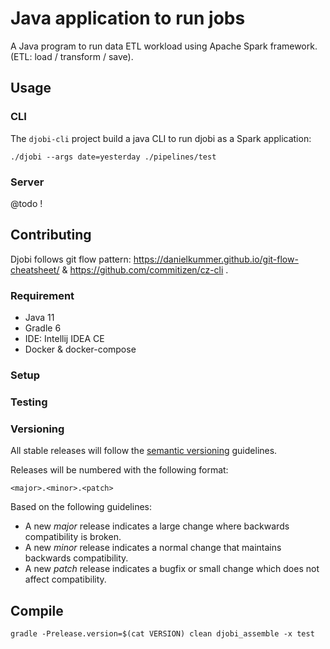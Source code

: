 # Java application to run jobs

A Java program to run data ETL workload using Apache Spark framework. (ETL: load / transform / save).

## Usage

### CLI

The ``djobi-cli`` project build a java CLI to run djobi as a Spark application:

``./djobi --args date=yesterday ./pipelines/test``

### Server

@todo !

## Contributing

Djobi follows git flow pattern: https://danielkummer.github.io/git-flow-cheatsheet/ &
https://github.com/commitizen/cz-cli .

### Requirement

* Java 11
* Gradle 6
* IDE: Intellij IDEA CE
* Docker & docker-compose

### Setup



### Testing



### Versioning

All stable releases will follow the [semantic versioning](http://semver.org/) guidelines.

Releases will be numbered with the following format:

`<major>.<minor>.<patch>`

Based on the following guidelines:

* A new *major* release indicates a large change where backwards compatibility is broken.
* A new *minor* release indicates a normal change that maintains backwards compatibility.
* A new *patch* release indicates a bugfix or small change which does not affect compatibility.

## Compile

``gradle -Prelease.version=$(cat VERSION) clean djobi_assemble -x test``
